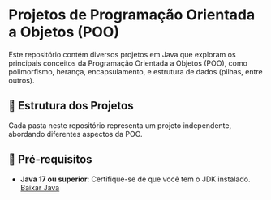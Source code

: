 # Projetos de Programação Orientada a Objetos (POO)

Este repositório contém diversos projetos em Java que exploram os principais conceitos da Programação Orientada a Objetos (POO), como polimorfismo, herança, encapsulamento, e estrutura de dados (pilhas, entre outros).  

## 📂 Estrutura dos Projetos

Cada pasta neste repositório representa um projeto independente, abordando diferentes aspectos da POO.  

## 🚀 Pré-requisitos

- **Java 17 ou superior**: Certifique-se de que você tem o JDK instalado. [Baixar Java](https://www.oracle.com/java/technologies/javase-downloads.html)
